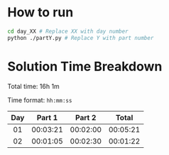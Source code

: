 # How to run
```bash
cd day_XX # Replace XX with day number
python ./partY.py # Replace Y with part number
```

# Solution Time Breakdown
Total time: 16h 1m

Time format: `hh:mm:ss`

| Day |  Part 1  |  Part 2  |  Total   |
|:---:|:--------:|:--------:|:--------:|
| 01  | 00:03:21 | 00:02:00 | 00:05:21 |
| 02  | 00:01:05 | 00:02:30 | 00:01:22 |

